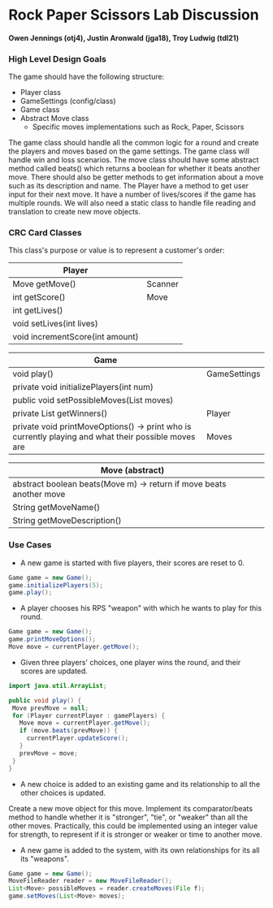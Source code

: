 # Rock Paper Scissors Lab Discussion
#### Owen Jennings (otj4), Justin Aronwald (jga18), Troy Ludwig (tdl21)


### High Level Design Goals

The game should have the following structure:
- Player class
- GameSettings (config/class)
- Game class
- Abstract Move class
  - Specific moves implementations such as Rock, Paper, Scissors

The game class should handle all the common logic for a round and create the players and moves based on the game settings. The game class will handle win and loss scenarios.
The move class should have some abstract method called beats() which returns a boolean for whether it beats another move.
There should also be getter methods to get information about a move such as its description and name.
The Player have a method to get user input for their next move. It have a number of lives/scores if the game has multiple rounds.
We will also need a static class to handle file reading and translation to create new move objects.

### CRC Card Classes

This class's purpose or value is to represent a customer's order:

| Player                          |         |
|---------------------------------|---------|
| Move getMove()                  | Scanner |
| int getScore()                  | Move    |
| int getLives()                  |         |
| void setLives(int lives)        |         |
| void incrementScore(int amount) |         |


| Game                                                                                                |        |
|-----------------------------------------------------------------------------------------------------|--------|
| void play()                                                                                         | GameSettings |
| private void initializePlayers(int num)                                                             |        |
| public void setPossibleMoves(List<Move> moves)                                                      |        |
| private List<Player> getWinners()                                                                   | Player |
| private void printMoveOptions() -> print who is currently playing and what their possible moves are | Moves  |


| Move (abstract)                                                     |              |
|---------------------------------------------------------------------|--------------|
| abstract boolean beats(Move m) -> return if move beats another move |              |
| String getMoveName()                                                |              |
| String getMoveDescription()                                         |              |



### Use Cases

* A new game is started with five players, their scores are reset to 0.
 ```java
Game game = new Game();
game.initializePlayers(5);
game.play();
 ```

* A player chooses his RPS "weapon" with which he wants to play for this round.
 ```java
Game game = new Game();
game.printMoveOptions();
Move move = currentPlayer.getMove();

 ```

* Given three players' choices, one player wins the round, and their scores are updated.

 ```java
import java.util.ArrayList;

public void play() {
  Move prevMove = null;
  for (Player currentPlayer : gamePlayers) {
    Move move = currentPlayer.getMove();
    if (move.beats(prevMove)) {
      currentPlayer.updateScore();
    }
    prevMove = move;
  }
}
 ```

* A new choice is added to an existing game and its relationship to all the other choices is updated.

Create a new move object for this move. Implement its comparator/beats method to handle whether it is "stronger", "tie", or "weaker" than all the other moves.
Practically, this could be implemented using an integer value for strength, to represent if it is stronger or weaker or time to another move.

* A new game is added to the system, with its own relationships for its all its "weapons".
 ```java
Game game = new Game();
MoveFileReader reader = new MoveFileReader();
List<Move> possibleMoves = reader.createMoves(File f);
game.setMoves(List<Move> moves);
 ```
